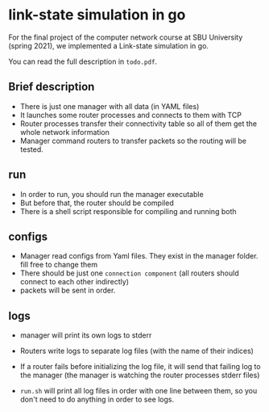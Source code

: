 # link-state simulation in go

For the final project of the computer network course at SBU University (spring 2021), we implemented a Link-state simulation in go.



You can read the full description in `todo.pdf`.



## Brief description

+ There is just one manager with all data (in YAML files)
+ It launches some router processes and connects to them with TCP
+ Router processes transfer their connectivity table so all of them get the whole network information
+ Manager command routers to transfer packets so the routing will be tested.



## run 

+ In order to run, you should run the manager executable 
+ But before that, the router should be compiled
+ There is a shell script responsible for compiling and running both



## configs

+ Manager read configs from Yaml files. They exist in the manager folder. fill free to change them
+ There should be just one `connection component` (all routers should connect to each other indirectly)
+ packets will be sent in order.



## logs

+ manager will print its own logs to stderr
+ Routers write logs to separate log files (with the name of their indices)
+ If a router fails before initializing the log file, it will send that failing log to the manager (the manager is watching the router processes stderr files)

+ `run.sh` will print all log files in order with one line between them, so you don't need to do anything in order to see logs.
